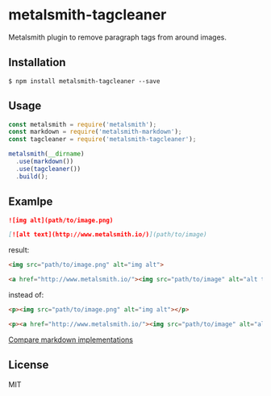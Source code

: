 # metalsmith-tagcleaner

Metalsmith plugin to remove paragraph tags from around images.

## Installation

```
$ npm install metalsmith-tagcleaner --save
```

## Usage

```js
const metalsmith = require('metalsmith');
const markdown = require('metalsmith-markdown');
const tagcleaner = require('metalsmith-tagcleaner');

metalsmith(__dirname)
  .use(markdown())
  .use(tagcleaner())
  .build();
```

## Examlpe

```markdown
![img alt](path/to/image.png)

[![alt text](http://www.metalsmith.io/)](path/to/image)
```

result:

```html
<img src="path/to/image.png" alt="img alt">

<a href="http://www.metalsmith.io/"><img src="path/to/image" alt="alt text" /></a>
```

instead of:

```html
<p><img src="path/to/image.png" alt="img alt"></p>

<p><a href="http://www.metalsmith.io/"><img src="path/to/image" alt="alt text" /></a></p>
```

[Compare markdown implementations](http://johnmacfarlane.net/babelmark2/?text=!%5Bimg+alt%5D(path%2Fto%2Fimage.png))

## License

  MIT
